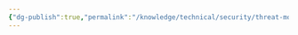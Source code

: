 ```yaml
---
{"dg-publish":true,"permalink":"/knowledge/technical/security/threat-modeling/h-tmm/","noteIcon":""}
---
```


